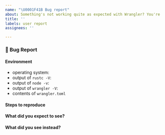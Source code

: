 ```yaml
---
name: "\U0001F41B Bug report"
about: Something's not working quite as expected with Wrangler? You're in the right place! 
title: ''
labels: user report
assignees: ''

---
```


### 🐛 Bug Report

<!-- 
  Please fill out each section below before submitting your 🐛 bug report.

  Before opening a new issue, please:
  * search for existing issues: https://github.com/cloudflare/wrangler/issues
  * make sure you are using the latest release: https://developers.cloudflare.com/workers/cli-wrangler/install-update#update
  * if you're having trouble and looking for help troubleshooting, but not sure if it's a bug please email Cloudflare support: support@cloudflare.com
  
  Thanks! -->

#### Environment

* operating system:
* output of `rustc -V`:
* output of `node -v`:
* output of `wrangler -V`:
* contents of `wrangler.toml`

#### Steps to reproduce

<!-- Clear steps describing how to reproduce the issue. If you have a repository that exhibits the problem, please link it! -->

#### What did you expect to see?

#### What did you see instead?
